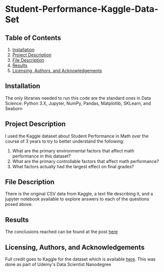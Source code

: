 # Student-Performance-Kaggle-Data-Set

## Table of Contents
1. [Installation](https://github.com/jselbaz/Student-Performance-Kaggle-Data-Set-/blob/main/README.md#Installation)
3. [Project Description](https://github.com/jselbaz/Student-Performance-Kaggle-Data-Set-/blob/main/README.md#Project-Description)
4. [File Description](https://github.com/jselbaz/Student-Performance-Kaggle-Data-Set-/blob/main/README.md#File-Description)
5. [Results](https://github.com/jselbaz/Student-Performance-Kaggle-Data-Set-/blob/main/README.md#Results)
6. [Licensing, Authors, and Acknowledgements](https://github.com/jselbaz/Student-Performance-Kaggle-Data-Set-/blob/main/README.md#Licensing,-Authors,-and-Acknowledgments)

## Installation
The only libraries needed to run this code are the standard ones in Data Science: Python 3.X, Jupyter, NumPy, Pandas, Matplotlib, SKLearn, and Seaborn

## Project Description
I used the Kaggle dataset about Student Performance in Math over the course of 3 years to try to better understand the following:
  1. What are the primary environmental factors that affect math performance in this dataset?
  2. What are the primary controllable factors that affect math performance?
  3. What factors actually had the largest effect on final grades? 

## File Description
There is the original CSV data from Kaggle, a text file describing it, and a jupyter notebook available to explore answers to each of the questions posed above.

## Results
The conclusions reached can be found at the post [here](https://jselbaz.medium.com/were-you-a-good-math-student-f156acd890ee)

## Licensing, Authors, and Acknowledgements
Full credit goes to Kaggle for the dataset which is available [here](https://www.kaggle.com/impapan/student-performance-data-set).
This was done as part of Udemy's Data Scientist Nanodegree
